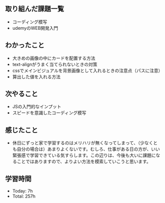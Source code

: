 ## 取り組んだ課題一覧
- コーディング模写
- udemyのWEB開発入門
## わかったこと
- 大きめの画像の中にカードを配置する方法
- text-alignがうまく当てられないときの対策
- cssでメインビジュアルを背景画像として入れるときの注意点（パスに注意）
- 算出した値を入れる方法
## 次やること
- JSの入門的なインプット
- スピードを意識したコーディング模写
## 感じたこと
- 休日にずっと家で学習するのはメリハリが無くなってしまって、（少なくとも自分の場合は）あまりよくないです。むしろ、仕事がある日の方が、いい緊張感で学習できている気すらします。この辺りは、今後も大いに課題になることではありますので、よりよい方法を模索していこうと思います。
## 学習時間
- Today: 7h
- Total: 257h
